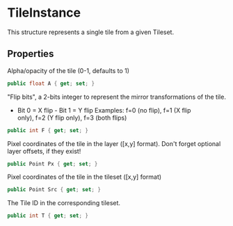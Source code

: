 # TileInstance

  
This structure represents a single tile from a given Tileset.  


## Properties

  
Alpha/opacity of the tile (0-1, defaults to 1)  


```csharp
public float A { get; set; }
```

  
"Flip bits", a 2-bits integer to represent the mirror transformations of the tile.  
- Bit 0 = X flip   - Bit 1 = Y flip   Examples: f=0 (no flip), f=1 (X flip  
only), f=2 (Y flip only), f=3 (both flips)  


```csharp
public int F { get; set; }
```

  
Pixel coordinates of the tile in the layer ([x,y] format). Don't forget optional  
layer offsets, if they exist!  


```csharp
public Point Px { get; set; }
```

  
Pixel coordinates of the tile in the tileset ([x,y] format)  


```csharp
public Point Src { get; set; }
```

  
The Tile ID in the corresponding tileset.  


```csharp
public int T { get; set; }
```


